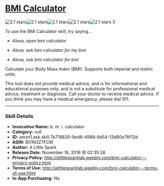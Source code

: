 # [BMI Calculator](http://alexa.amazon.com/#skills/amzn1.ask.skill.7b718820-9ed8-4988-8d54-13d80e76f12d)
![2.1 stars](../../images/ic_star_black_18dp_1x.png)![2.1 stars](../../images/ic_star_black_18dp_1x.png)![2.1 stars](../../images/ic_star_half_black_18dp_1x.png)![2.1 stars](../../images/ic_star_border_black_18dp_1x.png)![2.1 stars](../../images/ic_star_border_black_18dp_1x.png) 3

To use the BMI Calculator skill, try saying...

* *Alexa, open bmi calculator*

* *Alexa, ask bmi calculator for my bmi*

* *Alexa, ask bmi calculator for bmi*

Calculate your Body Mass Index (BMI). Supports both imperial and metric units.

This tool does not provide medical advice, and is for informational and educational purposes only, and is not a substitute for professional medical advice, treatment or diagnosis. Call your doctor to receive medical advice. If you think you may have a medical emergency, please dial 911.

***

### Skill Details

* **Invocation Name:** b. m. i. calculator
* **Category:** null
* **ID:** amzn1.ask.skill.7b718820-9ed8-4988-8d54-13d80e76f12d
* **ASIN:** B01N3Z7FCM
* **Author:** A Little Spark
* **Release Date:** November 16, 2016 @ 02:35:28
* **Privacy Policy:** http://alittlesparklab.weebly.com/bmi-calculator---privacy-policy.html
* **Terms of Use:** http://alittlesparklab.weebly.com/bmi-calculator---terms-of-use.html
* **In-App Purchasing:** No

